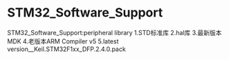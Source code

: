 # STM32_Software_Support
STM32_Software_Support:peripheral library
1.STD标准库 2.hal库 3.最新版本MDK 4.老版本ARM Compiler v5 5.latest version__Keil.STM32F1xx_DFP.2.4.0.pack
